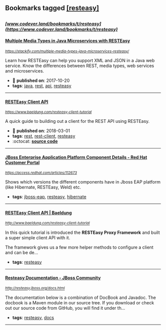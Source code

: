 ## Bookmarks tagged [[resteasy]](https://www.codever.land/search?q=[resteasy])

_<sup><sup>[www.codever.land/bookmarks/t/resteasy](https://www.codever.land/bookmarks/t/resteasy)</sup></sup>_
---
#### [Multiple Media Types in Java Microservices with RESTEasy](https://stackify.com/multiple-media-types-java-microservices-resteasy/)
_<sup>https://stackify.com/multiple-media-types-java-microservices-resteasy/</sup>_

Learn how RESTEasy can help you support XML and JSON in a Java web service. Know the differences between REST, media types, web services and microservices.
* :calendar: **published on**: 2017-10-20
* **tags**: [java](../tagged/java.md), [rest](../tagged/rest.md), [api](../tagged/api.md), [resteasy](../tagged/resteasy.md)
---
#### [RESTEasy Client API](https://www.baeldung.com/resteasy-client-tutorial)
_<sup>https://www.baeldung.com/resteasy-client-tutorial</sup>_

A quick guide to building out a client for the REST API using RESTEasy.
* :calendar: **published on**: 2018-03-01
* **tags**: [rest](../tagged/rest.md), [rest-client](../tagged/rest-client.md), [resteasy](../tagged/resteasy.md)
* :octocat: **[source code](https://github.com/eugenp/tutorials/tree/master/resteasy)**
---
#### [JBoss Enterprise Application Platform Component Details - Red Hat Customer Portal](https://access.redhat.com/articles/112673)
_<sup>https://access.redhat.com/articles/112673</sup>_

Shows which versions the different components have in Jboss EAP platform (like Hibernate, RESTEasy, Weld) etc.
* **tags**: [jboss-eap](../tagged/jboss-eap.md), [resteasy](../tagged/resteasy.md), [hibernate](../tagged/hibernate.md)
---
#### [RESTEasy Client API | Baeldung](http://www.baeldung.com/resteasy-client-tutorial)
_<sup>http://www.baeldung.com/resteasy-client-tutorial</sup>_

In this quick tutorial is introduced the **RESTEasy Proxy Framework** and built a super simple client API with it.

The framework gives us a few more helper methods to configure a client and can be de...
* **tags**: [resteasy](../tagged/resteasy.md)
---
#### [Resteasy Documentation - JBoss Community](http://resteasy.jboss.org/docs.html)
_<sup>http://resteasy.jboss.org/docs.html</sup>_

The documentation below is a combination of DocBook and Javadoc.  The docbook is a Maven module in our source tree.  If you download or check out our source code from GitHub, you will find it under th...
* **tags**: [resteasy](../tagged/resteasy.md), [docs](../tagged/docs.md)
---

